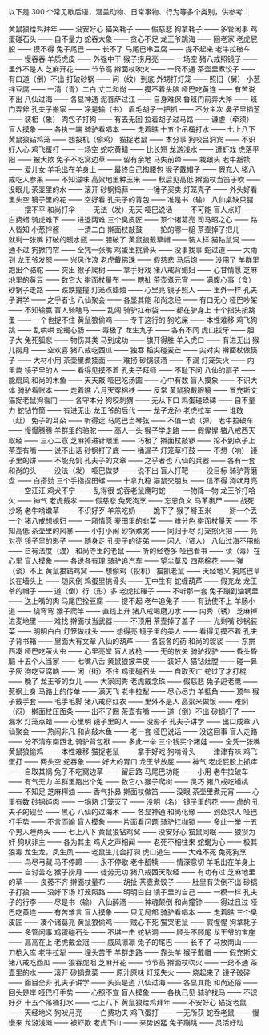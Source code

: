 以下是 300 个常见歇后语，涵盖动物、日常事物、行为等多个类别，供参考：

黄鼠狼给鸡拜年 —— 没安好心
猫哭耗子 —— 假慈悲
狗拿耗子 —— 多管闲事
鸡蛋碰石头 —— 自不量力
蛇吞大象 —— 贪心不足
龙王爷跳海 —— 回老家
老虎屁股 —— 摸不得
兔子尾巴 —— 长不了
马尾巴串豆腐 —— 提不起来
老牛拉破车 —— 慢吞吞
羊质虎皮 —— 外强中干
猴子捞月亮 —— 一场空
猪八戒照镜子 —— 里外不是人
芝麻开花 —— 节节高
擀面杖吹火 —— 一窍不通
茶壶里煮饺子 —— 有口道（倒）不出
打破砂锅 —— 问（纹）到底
外甥打灯笼 —— 照旧（舅）
小葱拌豆腐 —— 一清（青）二白
丈二和尚 —— 摸不着头脑
哑巴吃黄连 —— 有苦说不出
八仙过海 —— 各显神通
泥菩萨过江 —— 自身难保
鲁班门前弄大斧 —— 班门弄斧
孔夫子搬家 —— 净是输（书）
眉毛胡子一把抓 —— 不分主次
鼻子里插葱 —— 装相（象）
肉包子打狗 —— 有去无回
拉着胡子过马路 —— 谦虚（牵须）
盲人摸象 —— 各执一端
骑驴看唱本 —— 走着瞧
十五个吊桶打水 —— 七上八下
黄鼠狼钻鸡笼 —— 想投机（偷鸡）
猫捉老鼠 —— 本分事
狗咬吕洞宾 —— 不识好人心
鸡飞蛋打 —— 一场空
蛇吃黄鳝 —— 比长短
龙游浅水 —— 遭虾戏
虎落平阳 —— 被犬欺
兔子不吃窝边草 —— 留有余地
马失前蹄 —— 栽跟头
老牛舐犊 —— 爱儿女
羊毛出在羊身上 —— 最终自己掏腰包
猴子戴帽子 —— 假充人
猪八戒吃人参果 —— 不知滋味
高粱地里种玉米 —— 秋后见高低
擀面杖当笛子吹 —— 没眼儿
茶壶里的水 —— 滚开
砂锅捣蒜 —— 一锤子买卖
灯笼壳子 —— 外头好看里头空
镜子里的花 —— 空好看
孔夫子的背包 —— 准是书（输）
八仙桌缺只腿 —— 摆不平
和尚打伞 —— 无法（发）无天
哑巴说话 —— 不可能
盲人点灯 —— 白费蜡
骑虎难下 —— 进退两难
三个臭皮匠 —— 顶个诸葛亮
司马昭之心 —— 路人皆知
小葱拌酱 —— 一清二白
擀面杖敲鼓 —— 抡的哪一槌
茶壶掉了把儿 —— 就剩一张嘴
打破的暖水瓶 —— 胆破了
黄鼠狼戴草帽 —— 装人样
猫钻鼠洞 —— 通不过
狗掀门帘 —— 全凭一张嘴
鸡蛋里挑骨头 —— 没事找事
蛇过道 —— 大雨到
龙王爷发怒 —— 兴风作浪
老虎戴佛珠 —— 假慈悲
马后炮 —— 没用了
羊群里跑出个骆驼 —— 突出
猴子爬树 —— 拿手好戏
猪八戒背媳妇 —— 心甘情愿
芝麻地里的黄豆 —— 数它大
擀面杖量布 —— 瞎扯
茶壶煮元宵 —— 满腹心事（食）
砂锅子走路 —— 跌跌撞撞
灯笼点蜡烛 —— 心里亮
镜子照人 —— 里外一样
孔夫子讲学 —— 之乎者也
八仙聚会 —— 各显其能
和尚念经 —— 有口无心
哑巴吵架 —— 不知输赢
盲人骑瞎马 —— 乱闯
骑驴扛布袋 —— 都在驴身上
十个指头按跳蚤 —— 一个也捉不住
黄鼠狼偷鸡 —— 专干这行的
狗吃屎 —— 本性难移
鸡飞狗跳 —— 乱哄哄
蛇蝎心肠 —— 毒极了
龙生九子 —— 各有不同
虎口拔牙 —— 胆子大
兔死狐悲 —— 物伤其类
马到成功 —— 旗开得胜
羊入虎口 —— 有进无出
猴儿捞月 —— 空欢喜
猪八戒吃西瓜 —— 独吞
稻尖碰麦芒 —— 尖对尖
擀面杖做筷子 —— 大材小用
茶壶里煮挂面 —— 难捞
砂锅装酒 —— 不漏
灯笼失火 —— 内里烧
镜子里的人 —— 看得见摸不着
孔夫子拜师 —— 不耻下问
八仙的扇子 —— 能扇风
和尚的木鱼 —— 天天敲
哑巴吃汤圆 —— 心中有数
盲人摸象 —— 不识大体
骑驴看账本 —— 走着瞧
六月天穿棉袄 —— 反常
黄鼠狼戴眼镜 —— 冒充斯文
猫捉老鼠狗看门 —— 各守本分
狗咬刺猬 —— 无从下口
鸡蛋碰碌碡 —— 自不量力
蛇钻竹筒 —— 有进无出
龙王爷的后代 —— 龙子龙孙
老虎拉车 —— 谁敢（赶）
兔子的耳朵 —— 听得远
马尾巴当琴弦 —— 不值一谈（弹）
老牛拉破车 —— 慢慢腾腾
羊群里的骆驼 —— 高人一头
猴子学走路 —— 假惺惺
猪八戒西天取经 —— 三心二意
芝麻掉进针眼里 —— 巧极了
擀面杖敲锣 —— 抡不到点子上
茶壶有嘴 —— 说不出话
砂锅打了底 —— 捅漏子
灯笼草打鼓 —— 不想（响）
镜子里的饼 —— 不能充饥
孔夫子的文章 —— 之乎者也
八仙的兵器 —— 各有一套
和尚的头 —— 没法（发）
哑巴做梦 —— 说不出
盲人打靶 —— 没目标
骑驴背磨盘 —— 白搭劲
三个手指捏田螺 —— 十拿九稳
猫鼠交朋友 —— 信不得
狗吠月亮 —— 空汪汪
鸡犬不宁 —— 乱得很
蛇吞老鼠鹰叼蛇 —— 一物降一物
龙王爷打哈欠 —— 神气
老虎戴孝 —— 假慈悲
兔死狗烹 —— 忘恩负义
马革裹尸 —— 战死沙场
老牛啃嫩草 —— 不识好歹
羊羔吃奶 —— 跪下了
猴子掰玉米 —— 掰一个丢一个
猪八戒想媳妇 —— 一厢情愿
麦田里的韭菜 —— 难分色
擀面杖量天 —— 不知高低
茶壶里的风暴 —— 小打小闹
砂锅煮粥 —— 同归于尽
灯笼照火把 —— 亮对亮
镜子里的影子 —— 随身走
孔夫子的徒弟 —— 闲人（贤人）
八仙过海不用船 —— 自有法度（渡）
和尚寺里的老鼠 —— 听的经卷多
哑巴看书 —— 读（毒）在心里
盲人摸象 —— 各说各有理
骑驴追汽车 —— 望尘莫及
四两棉花 —— 弹（谈）不上
黄鼠狼钻鸡窝 —— 想偷鸡（投机）
猫抓老鼠 —— 天经地义
狗尾巴草长在墙头上 —— 随风倒
鸡蛋里挑骨头 —— 无中生有
蛇缠葫芦 —— 假充龙
龙王爷的帽子 —— 道（倒）行（形）多
老虎拉碾子 —— 不听那一套
兔子蹦到油锅里 —— 送上嘴的肉
马尾巴拴豆腐 —— 提不起
老牛追兔子 —— 有劲使不上
羊肠小道 —— 绕弯弯
猴子爬竿 —— 直线上升
猪八戒喝磨刀水 —— 内秀（锈）
芝麻掉进麦地里 —— 难找
擀面杖当武器 —— 不顶用
茶壶掉了盖子 —— 光剩嘴
砂锅装菜 —— 明明白白
灯笼做枕头 —— 想得亮
镜子里的美人 —— 看得见摸不着
孔夫子背书箱 —— 里面大有文章
八仙的葫芦 —— 各装各的药
和尚的袈裟 —— 东拼西凑
哑巴吃萤火虫 —— 心里亮堂
盲人放枪 —— 无的放矢
骑驴找驴 —— 昏头昏脑
十五个人当家 —— 七嘴八舌
黄鼠狼披羊皮 —— 装好人
猫钻灶膛 —— 碰一鼻子灰
狗吃豆腐脑 —— 闲（衔）不住
鸡蛋碰石头 —— 自取灭亡
蛇过了才打棍 —— 晚了
龙王爷的女儿 —— 大家闺秀
老虎戴念珠 —— 假慈悲
兔子逗老鹰 —— 惹祸上身
马路上的传单 —— 满天飞
老牛拉犁 —— 尽心尽力
羊抵角 —— 顶牛
猴子戴手套 —— 毛手毛脚
猪八戒穿红衣 —— 里外不是人
高粱米做饭 —— 难焖（闷）
擀面杖压面条 —— 出不了圈
茶壶有嘴 —— 道（倒）不出
砂锅打了 —— 漏水
灯笼点蜡 —— 心里明
镜子里的人 —— 没影子
孔夫子讲学 —— 出口成章
八仙聚会 —— 热闹非凡
和尚敲木鱼 —— 老一套
哑巴说话 —— 没这回事
盲人走路 —— 分不清东南西北
骑驴背包袱 —— 多此一举
三个钱买个猪娃 —— 全凭一张嘴
黄鼠狼偷鸡 —— 本性难移
猫捉老鼠 —— 拿手好戏
狗啃骨头 —— 津津有味
鸡飞蛋打 —— 两头空
蛇吞象 —— 好大的胃口
龙王爷放屁 —— 神气
老虎屁股上抓痒 —— 自取其祸
兔子不吃窝边草 —— 留后路
马尾巴功能 —— 小用
老牛拉破车 —— 有气无力
羊群里跑出个兔 —— 数它小
猴子爬树 —— 灵巧
猪八戒吃蟠桃 —— 不知足
芝麻榨油 —— 香气扑鼻
擀面杖做笛 —— 没眼
茶壶里煮元宵 —— 心里有数
砂锅炖肉 —— 一锅熟
灯笼灭了 —— 没明（名）
镜子里的花 —— 虚的
孔夫子的砚台 —— 黑心
八仙的过海术 —— 各显神通
和尚化缘 —— 到处求人
哑巴打手势 —— 不言而喻
盲人摸象 —— 片面看问题
骑驴扛枷锁 —— 多此一举
十五个男人睡两头 —— 七上八下
黄鼠狼钻鸡窝 —— 没安好心
猫鼠同眠 —— 狼狈为奸
狗吠非主 —— 各为其主
鸡犬之声相闻 —— 老死不相往来
蛇蝎为心 —— 极其狠毒
龙生龙，凤生凤 —— 老鼠生儿会打洞
虎口逃生 —— 大难不死
兔死狗烹 —— 鸟尽弓藏
马不停蹄 —— 永不停歇
老牛舐犊 —— 情深意切
羊毛出在羊身上 —— 自讨苦吃
猴子捞月 —— 徒劳无功
猪八戒西天取经 —— 有功有过
芝麻地里的草 —— 良莠不齐
擀面杖量布 —— 胡扯
茶壶煮饺子 —— 肚里有货倒不出
砂锅子打狼 —— 没好下场
灯笼照路 —— 明明白白
镜子里的自己 —— 一模一样
孔夫子的行李 —— 尽是书（输）
八仙醉酒 —— 神魂颠倒
和尚撞钟 —— 得过且过
哑巴吃黄连 —— 有苦难言
盲人摸象 —— 只见局部
骑驴看唱本 —— 走着瞧
三个臭皮匠 —— 凑个诸葛亮
黄鼠狼偷鸡 —— 贼心不死
猫哭老鼠 —— 假惺惺
狗拿耗子 —— 多管闲事
鸡蛋碰石头 —— 不堪一击
蛇钻洞 —— 顾头不顾尾
龙王爷的宝座 —— 高高在上
老虎戴金冠 —— 威风凛凛
兔子的尾巴 —— 长不了
马放南山 —— 刀枪入库
老牛拉犁 —— 埋头苦干
羊群走路 —— 靠头羊
猴子戴帽 —— 假充斯文
猪八戒吃西瓜 —— 狼吞虎咽
芝麻开花 —— 节节高
擀面杖吹火 —— 一窍不通
茶壶里的水 —— 滚开
砂锅煮菜 —— 原汁原味
灯笼失火 —— 烧起来了
镜子破碎 —— 面目全非
孔夫子讲学 —— 头头是道
八仙过海 —— 各显其能
和尚还俗 —— 回头是岸
哑巴打手势 —— 心照不宣
盲人摸象 —— 各执己见
骑驴找马 —— 不识好歹
十五个吊桶打水 —— 七上八下
黄鼠狼给鸡拜年 —— 不安好心
猫捉老鼠 —— 天经地义
狗吠月亮 —— 白费功夫
鸡飞蛋打 —— 一无所获
蛇吞老鼠 —— 慢慢来
龙游浅滩 —— 被虾欺
老虎下山 —— 来势凶猛
兔子蹦跳 —— 灵活好动
